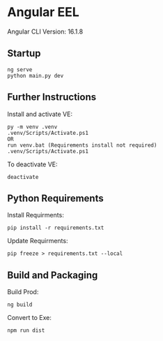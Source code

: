 # Angular EEL

Angular CLI Version: 16.1.8

## Startup

```
ng serve
python main.py dev
```

## Further Instructions
Install and activate VE:

```
py -m venv .venv
.venv/Scripts/Activate.ps1
OR
run venv.bat (Requirements install not required)
.venv/Scripts/Activate.ps1
```

To deactivate VE:

```
deactivate
```


## Python Requirements
Install Requirments:

```
pip install -r requirements.txt
```

Update Requirments:

```
pip freeze > requirements.txt --local
```


## Build and Packaging
Build Prod:

```
ng build
```

Convert to Exe:

```
npm run dist
```